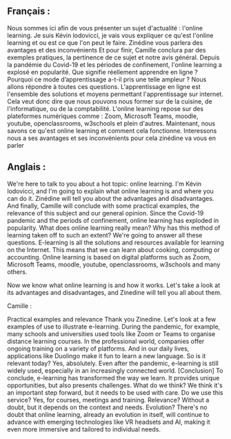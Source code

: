 ## Français :

Nous sommes ici afin de vous présenter un sujet d'actualité : l'online learning.
Je suis Kévin lodovicci, je vais vous expliquer ce qu'est l'online learning et ou est ce que l'on peut le faire.
Zinédine vous parlera des avantages et des inconvénients
Et pour finir, Camille conclura par des exemples pratiques, la pertinence de ce sujet et notre avis général.
Depuis la pandémie du Covid-19 et les périodes de confinement, l'online learning a explosé en popularité.  Que signifie réellement apprendre en ligne ? Pourquoi ce mode d’apprentissage a-t-il pris une telle ampleur ? Nous allons répondre à toutes ces questions.
L'apprentissage en ligne est l'ensemble des solutions et moyens permettant l'apprentissage sur internet.
Cela veut donc dire que nous pouvons nous former sur de la cuisine, de l'informatique, ou de la comptabilité.
L'online learning repose sur des plateformes numériques comme : Zoom, Microsoft Teams, moodle, youtube, openclassrooms, w3schools et plein d'autres.
Maintenant, nous savons ce qu'est online learning et comment cela fonctionne. Interessons nous a ses avantages et ses inconvénients pour cela zinédine va vous en parler
## Anglais : 
We're here to talk to you about a hot topic: online learning.
I'm Kévin lodovicci, and I'm going to explain what online learning is and where you can do it.
Zinédine will tell you about the advantages and disadvantages.
And finally, Camille will conclude with some practical examples, the relevance of this subject and our general opinion.
Since the Covid-19 pandemic and the periods of confinement, online learning has exploded in popularity.  What does online learning really mean? Why has this method of learning taken off to such an extent? We're going to answer all these questions.
E-learning is all the solutions and resources available for learning on the Internet.
This means that we can learn about cooking, computing or accounting.
Online learning is based on digital platforms such as Zoom, Microsoft Teams, moodle, youtube, openclassrooms, w3schools and many others.

Now we know what online learning is and how it works. Let's take a look at its advantages and disadvantages, and Zinedine will tell you all about them.


Camille  :

Practical examples and relevance Thank you Zinedine. Let's look at a few examples of use to illustrate e-learning. During the pandemic, for example, many schools and universities used tools like Zoom or Teams to organise distance learning courses. In the professional world, companies offer ongoing training on a variety of platforms. And in our daily lives, applications like Duolingo make it fun to learn a new language. So is it relevant today? Yes, absolutely. Even after the pandemic, e-learning is still widely used, especially in an increasingly connected world. [Conclusion] To conclude, e-learning has transformed the way we learn. It provides unique opportunities, but also presents challenges. What do we think? We think it's an important step forward, but it needs to be used with care. Do we use this service? Yes, for courses, meetings and training. Relevance? Without a doubt, but it depends on the context and needs. Evolution? There's no doubt that online learning, already an evolution in itself, will continue to advance with emerging technologies like VR headsets and AI, making it even more immersive and tailored to individual needs.

